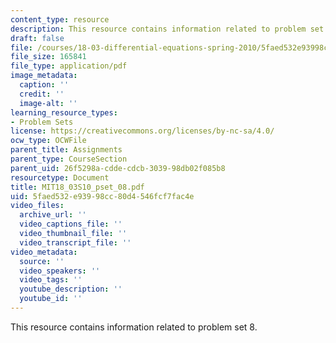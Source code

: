 ```yaml
---
content_type: resource
description: This resource contains information related to problem set 8.
draft: false
file: /courses/18-03-differential-equations-spring-2010/5faed532e93998cc80d4546fcf7fac4e_MIT18_03S10_pset_08.pdf
file_size: 165841
file_type: application/pdf
image_metadata:
  caption: ''
  credit: ''
  image-alt: ''
learning_resource_types:
- Problem Sets
license: https://creativecommons.org/licenses/by-nc-sa/4.0/
ocw_type: OCWFile
parent_title: Assignments
parent_type: CourseSection
parent_uid: 26f5298a-cdde-cdcb-3039-98db02f085b8
resourcetype: Document
title: MIT18_03S10_pset_08.pdf
uid: 5faed532-e939-98cc-80d4-546fcf7fac4e
video_files:
  archive_url: ''
  video_captions_file: ''
  video_thumbnail_file: ''
  video_transcript_file: ''
video_metadata:
  source: ''
  video_speakers: ''
  video_tags: ''
  youtube_description: ''
  youtube_id: ''
---
```

This resource contains information related to problem set 8.